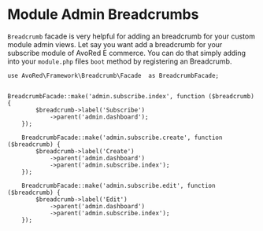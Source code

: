 # Module Admin Breadcrumbs

`Breadcrumb` facade is very helpful for adding an breadcrumb for your custom module admin views. Let say you want add a breadcrumb for your subscribe module of AvoRed E commerce. You can do that simply adding into your `module.php` files `boot` method by registering an Breadcrumb.

```text
use AvoRed\Framework\Breadcrumb\Facade  as BreadcrumbFacade;


BreadcrumbFacade::make('admin.subscribe.index', function ($breadcrumb) {
        $breadcrumb->label('Subscribe')
            ->parent('admin.dashboard');
    });

    BreadcrumbFacade::make('admin.subscribe.create', function ($breadcrumb) {
        $breadcrumb->label('Create')
            ->parent('admin.dashboard')
            ->parent('admin.subscribe.index');
    });

    BreadcrumbFacade::make('admin.subscribe.edit', function ($breadcrumb) {
        $breadcrumb->label('Edit')
            ->parent('admin.dashboard')
            ->parent('admin.subscribe.index');
    });
```

